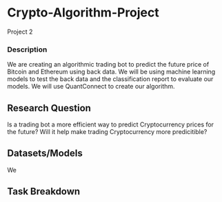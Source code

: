 # Crypto-Algorithm-Project
Project 2
### Description
We are creating an algorithmic trading bot to predict the future price of Bitcoin and Ethereum using back data.  We will be using machine learning models to test the back data and the classification report to evaluate our models.  We will use QuantConnect to create our algorithm. 
## Research Question 
Is a trading bot a more efficient way to predict Cryptocurrency prices for the future?  Will it help make trading Cryptocurrency more predicitible? 
## Datasets/Models 
We 
## Task Breakdown 
